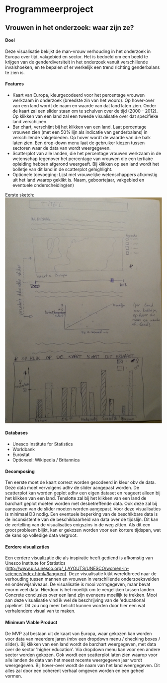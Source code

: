 # Programmeerproject

## Vrouwen in het onderzoek: waar zijn ze?

#### Doel

Deze visualisatie bekijkt de man-vrouw verhouding in het onderzoek in Europa over tijd, vakgebied en sector. Het is bedoeld om een beeld te krijgen van de genderdiversiteit in het onderzoek vanuit verschillende invalshoeken, en te bepalen of er werkelijk een trend richting genderbalans te zien is.

#### Features

- Kaart van Europa, kleurgecodeerd voor het percentage vrouwen werkzaam in onderzoek (breedste zin van het woord). Op hover-over van een land wordt de naam en waarde van dat land laten zien. Onder de kaart zal een slider staan om te schuiven over de tijd (2000 - 2012). Op klikken van een land zal een tweede visualisatie over dat specifieke land verschijnen.
- Bar chart, verschijnt bij het klikken van een land. Laat percentage vrouwen zien (met een 50% lijn als indicatie van genderbalans) in verschillende vakgebieden. Op hover wordt de waarde van die balk laten zien. Een drop-down menu laat de gebruiker kiezen tussen sectoren waar de data van wordt weergegeven.
- Scatterplot van alle landen, die het percentage vrouwen werkzaam in de wetenschap tegenover het percentage van vrouwen die een tertiaire opleiding hebben afgerond weergeeft. Bij klikken op een land wordt het bolletje van dit land in de scatterplot gehighlight.
- Optionele toevoeging: Lijst met vrouwelijke wetenschappers afkomstig uit het land waarop geklikt is. Naam, geboortejaar, vakgebied en eventuele onderscheiding(en)

Eerste sketch: 
![](doc/Sketch_1.jpg)

#### Databases

- Unesco Institute for Statistics
- Worldbank
- Eurostat
- Optioneel: Wikipedia / Britannica

#### Decomposing

Ten eerste moet de kaart correct worden gecodeerd in kleur obv de data. Deze data moet vervolgens adhv de slider aangepast worden. De scatterplot kan worden geplot adhv een eigen dataset en reageert alleen bij het klikken van een land. Tenslotte zal bij het klikken van een land de barchart geplot moeten worden met desbetreffende data. Ook deze zal bij aanpassen van de slider moeten worden aangepast.
Voor deze visualisaties is minimaal D3 nodig.
Een eventuele beperking van de beschikbare data is de inconsistentie van de beschikbaarheid van data over de tijdslijn. Dit kan de vertelling van de visualisaties enigszins in de weg zitten. Als dit een groot probleem blijkt, kan er gekozen worden voor een kortere tijdspan, wat de kans op volledige data vergroot.

#### Eerdere visualizaties

Een eerdere visualizatie die als inspiratie heeft gediend is afkomstig van Unesco Institute for Statistics (http://www.uis.unesco.org/_LAYOUTS/UNESCO/women-in-science/index.html#!lang=en). Deze visualisatie kijkt wereldbreed naar de verhouding tussen mannen en vrouwen in verschillende onderzoeksvelden en onderwijsniveaus. De visualisatie is mooi vormgegeven, maar bevat enorm veel data. Hierdoor is het moeilijk om te vergelijken tussen landen. Concrete conclusies over een land zijn eveneens moeilijk te trekken. Mooi aan deze visualisatie vind ik wel de beschrijving van de 'educational pipeline'. Dit zou nog meer belicht kunnen worden door hier een wat verhalendere visual van te maken.

#### Minimum Viable Product

De MVP zal bestaan uit de kaart van Europa, waar gekozen kan worden voor data van meerdere jaren (mbv een dropdown menu / checking boxes / slider). Bij klikken van een land wordt de barchart weergegeven, met data over de sector 'higher education'. Via dropdown menu kan voor een andere sector worden gekozen. Ook wordt een scatterplot laten zien waarop voor alle landen de data van het meest recente weergegeven jaar wordt weergegeven. Bij hover-over wordt de naam van het land weergegeven. Dit alles zal door een coherent verhaal omgeven worden en een geheel vormen.
